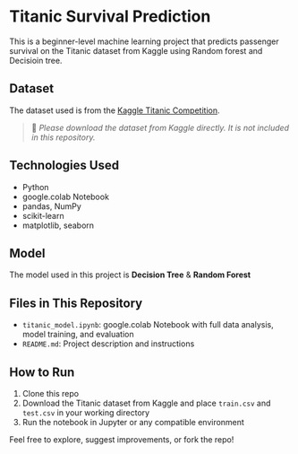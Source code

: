 
# Titanic Survival Prediction 

This is a beginner-level machine learning project that predicts passenger survival on the Titanic dataset from Kaggle using Random forest and Decisioin tree.

## Dataset

The dataset used is from the [Kaggle Titanic Competition](https://www.kaggle.com/competitions/titanic/data).

> 🔗 *Please download the dataset from Kaggle directly. It is not included in this repository.*

##  Technologies Used

- Python
- google.colab Notebook
- pandas, NumPy
- scikit-learn
- matplotlib, seaborn

##  Model

The model used in this project is **Decision Tree** & **Random Forest**

## Files in This Repository

- `titanic_model.ipynb`: google.colab Notebook with full data analysis, model training, and evaluation
- `README.md`: Project description and instructions


##  How to Run

1. Clone this repo
2. Download the Titanic dataset from Kaggle and place `train.csv` and `test.csv` in your working directory
3. Run the notebook in Jupyter or any compatible environment



Feel free to explore, suggest improvements, or fork the repo!


